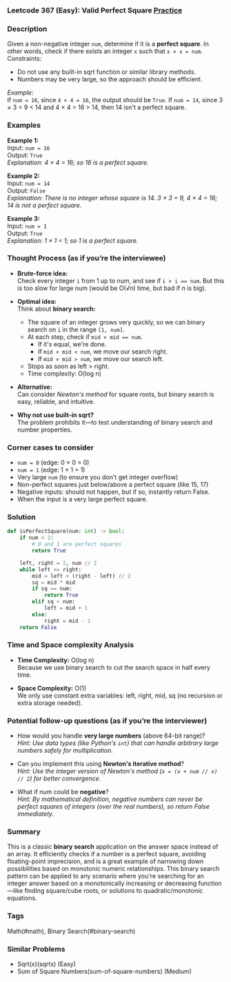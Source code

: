 ### Leetcode 367 (Easy): Valid Perfect Square [Practice](https://leetcode.com/problems/valid-perfect-square)

### Description  
Given a non-negative integer `num`, determine if it is a **perfect square**. In other words, check if there exists an integer `x` such that `x × x = num`.  
Constraints:
- Do not use any built-in sqrt function or similar library methods.
- Numbers may be very large, so the approach should be efficient.
  
*Example:*  
If `num = 16`, since `4 × 4 = 16`, the output should be `True`. If `num = 14`, since 3 × 3 = 9 < 14 and 4 × 4 = 16 > 14, then 14 isn't a perfect square.

### Examples  

**Example 1:**  
Input: `num = 16`  
Output: `True`  
*Explanation: 4 × 4 = 16; so 16 is a perfect square.*

**Example 2:**  
Input: `num = 14`  
Output: `False`  
*Explanation: There is no integer whose square is 14. 3 × 3 = 9, 4 × 4 = 16; 14 is not a perfect square.*

**Example 3:**  
Input: `num = 1`  
Output: `True`  
*Explanation: 1 × 1 = 1; so 1 is a perfect square.*

### Thought Process (as if you’re the interviewee)  
- **Brute-force idea:**  
  Check every integer `i` from 1 up to num, and see if `i × i == num`. But this is too slow for large num (would be O(√n) time, but bad if n is big).

- **Optimal idea:**  
  Think about **binary search:**  
  - The square of an integer grows very quickly, so we can binary search on `i` in the range `[1, num]`.
  - At each step, check if `mid × mid == num`.
    - If it's equal, we're done.
    - If `mid × mid < num`, we move our search right.
    - If `mid × mid > num`, we move our search left.
  - Stops as soon as left > right.
  - Time complexity: O(log n)

- **Alternative:**  
  Can consider *Newton's method* for square roots, but binary search is easy, reliable, and intuitive.

- **Why not use built-in sqrt?**  
  The problem prohibits it—to test understanding of binary search and number properties.

### Corner cases to consider  
- `num = 0` (edge: 0 × 0 = 0)
- `num = 1` (edge: 1 × 1 = 1)
- Very large `num` (to ensure you don't get integer overflow)
- Non-perfect squares just below/above a perfect square (like 15, 17)
- Negative inputs: should not happen, but if so, instantly return False.
- When the input is a very large perfect square.

### Solution

```python
def isPerfectSquare(num: int) -> bool:
    if num < 2:
        # 0 and 1 are perfect squares
        return True

    left, right = 2, num // 2
    while left <= right:
        mid = left + (right - left) // 2
        sq = mid * mid
        if sq == num:
            return True
        elif sq < num:
            left = mid + 1
        else:
            right = mid - 1
    return False
```

### Time and Space complexity Analysis  

- **Time Complexity:** O(log n)  
  Because we use binary search to cut the search space in half every time.

- **Space Complexity:** O(1)  
  We only use constant extra variables: left, right, mid, sq (no recursion or extra storage needed).

### Potential follow-up questions (as if you’re the interviewer)  

- How would you handle **very large numbers** (above 64-bit range)?  
  *Hint: Use data types (like Python's `int`) that can handle arbitrary large numbers safely for multiplication.*

- Can you implement this using **Newton's iterative method**?  
  *Hint: Use the integer version of Newton's method (`x = (x + num // x) // 2`) for better convergence.*

- What if num could be **negative**?  
  *Hint: By mathematical definition, negative numbers can never be perfect squares of integers (over the real numbers), so return False immediately.*

### Summary
This is a classic **binary search** application on the answer space instead of an array. It efficiently checks if a number is a perfect square, avoiding floating-point imprecision, and is a great example of narrowing down possibilities based on monotonic numeric relationships. This binary search pattern can be applied to any scenario where you're searching for an integer answer based on a monotonically increasing or decreasing function—like finding square/cube roots, or solutions to quadratic/monotonic equations.

### Tags
Math(#math), Binary Search(#binary-search)

### Similar Problems
- Sqrt(x)(sqrtx) (Easy)
- Sum of Square Numbers(sum-of-square-numbers) (Medium)